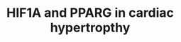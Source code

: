 ---
annotations:
- id: CL:0000746
  parent: native cell
  type: Cell Type Ontology
  value: cardiac muscle cell
- id: PW:0000025
  parent: classic metabolic pathway
  type: Pathway Ontology
  value: glycolysis/gluconeogenesis pathway
- id: PW:0000004
  parent: regulatory pathway
  type: Pathway Ontology
  value: regulatory pathway
- id: PW:0000010
  parent: classic metabolic pathway
  type: Pathway Ontology
  value: lipid metabolic pathway
- id: DOID:11984
  parent: cardiovascular system disease
  type: Disease Ontology
  value: hypertrophic cardiomyopathy
authors:
- Maguirre1
- MaintBot
- Jmelius
- Evelo
- Khanspers
- Fehrhart
- AlexanderPico
- Finterly
- Eweitz
citedin:
- link: PMC9621138
  title: CD200 ectodomain shedding into the tumor microenvironment leads to NK cell
    dysfunction and apoptosis (2022)
communities: []
description: 'The genes hypoxia-inducible factor 1A and peroxisome proliferator activated
  receptor gamma play a role in regulating glycolysis, triacylglyceride synthesis,
  and ultimately hypertrophic cardiomyopathy.  This diagram is derived from figure
  6D in [https://pubmed.ncbi.nlm.nih.gov/19490906/ PMID 19490906]:  "Schematic representation
  of the coregulation of glycolysis and glycerolipid synthesis by HIF1A. Hypertrophy-induced
  HIF1A accumulation is predicted to simultaneously promote the transcriptional upregulation
  of glycolytic enzymes and the direct transcriptional activation of the PPARG promoter.
  PPARG activity would lead to the upregulation of its target genes, GPD1 and GPAT,
  leading to promotion of glycerolipid biosynthesis, culminating in TAG accumulation.
  A secondary level of coordination is predicted to occur via the shuttling of NADH
  and NAD+ between GAPDH and GPD1. Thus, coordinated regulation of both these components
  by HIF1A is hypothesized to favor cardiomyocyte lipid accumulation in hypertrophy."  This
  pathway is part the [https://assays.cancer.gov/available_assays?wp_id=WP2456 CPTAC
  Assay Portal].'
last-edited: 2024-07-30
ndex: f08488d6-8b64-11eb-9e72-0ac135e8bacf
organisms:
- Homo sapiens
redirect_from:
- /index.php/Pathway:WP2456
- /instance/WP2456
- /instance/WP2456_r134929
revision: r134929
schema-jsonld:
- '@context': https://schema.org/
  '@id': https://wikipathways.github.io/pathways/WP2456.html
  '@type': Dataset
  creator:
    '@type': Organization
    name: WikiPathways
  description: 'The genes hypoxia-inducible factor 1A and peroxisome proliferator
    activated receptor gamma play a role in regulating glycolysis, triacylglyceride
    synthesis, and ultimately hypertrophic cardiomyopathy.  This diagram is derived
    from figure 6D in [https://pubmed.ncbi.nlm.nih.gov/19490906/ PMID 19490906]:  "Schematic
    representation of the coregulation of glycolysis and glycerolipid synthesis by
    HIF1A. Hypertrophy-induced HIF1A accumulation is predicted to simultaneously promote
    the transcriptional upregulation of glycolytic enzymes and the direct transcriptional
    activation of the PPARG promoter. PPARG activity would lead to the upregulation
    of its target genes, GPD1 and GPAT, leading to promotion of glycerolipid biosynthesis,
    culminating in TAG accumulation. A secondary level of coordination is predicted
    to occur via the shuttling of NADH and NAD+ between GAPDH and GPD1. Thus, coordinated
    regulation of both these components by HIF1A is hypothesized to favor cardiomyocyte
    lipid accumulation in hypertrophy."  This pathway is part the [https://assays.cancer.gov/available_assays?wp_id=WP2456
    CPTAC Assay Portal].'
  keywords:
  - Acetyl-CoA
  - CD36
  - CoA-SH
  - Diacylglycerol
  - Dihydroxyacetonephosphate
  - Fatty acid
  - Fructose-1,6-biphosphate
  - GAPDH
  - GPAT3
  - GPD1
  - Glucose
  - Glyceraldehyde-3-phosphate
  - Glycerol-3-phosphate
  - H+
  - HIF1A
  - LDHA
  - Lactate
  - Lysophosphatidate
  - NAD+
  - NADH
  - PPARG
  - Pi
  - Pyruvate
  - SLC2A1
  - TPI1
  - Triacylglycerol
  license: CC0
  name: HIF1A and PPARG in cardiac hypertropthy
seo: CreativeWork
title: HIF1A and PPARG in cardiac hypertropthy
wpid: WP2456
---